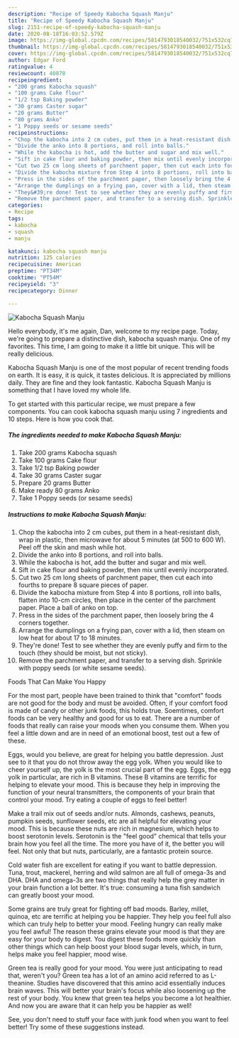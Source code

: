 ```yaml
---
description: "Recipe of Speedy Kabocha Squash Manju"
title: "Recipe of Speedy Kabocha Squash Manju"
slug: 2151-recipe-of-speedy-kabocha-squash-manju
date: 2020-08-18T16:03:52.579Z
image: https://img-global.cpcdn.com/recipes/5814793018540032/751x532cq70/kabocha-squash-manju-recipe-main-photo.jpg
thumbnail: https://img-global.cpcdn.com/recipes/5814793018540032/751x532cq70/kabocha-squash-manju-recipe-main-photo.jpg
cover: https://img-global.cpcdn.com/recipes/5814793018540032/751x532cq70/kabocha-squash-manju-recipe-main-photo.jpg
author: Edgar Ford
ratingvalue: 4
reviewcount: 40878
recipeingredient:
- "200 grams Kabocha squash"
- "100 grams Cake flour"
- "1/2 tsp Baking powder"
- "30 grams Caster sugar"
- "20 grams Butter"
- "80 grams Anko"
- "1 Poppy seeds or sesame seeds"
recipeinstructions:
- "Chop the kabocha into 2 cm cubes, put them in a heat-resistant dish, wrap in plastic, then microwave for about 5 minutes (at 500 to 600 W). Peel off the skin and mash while hot."
- "Divide the anko into 8 portions, and roll into balls."
- "While the kabocha is hot, add the butter and sugar and mix well."
- "Sift in cake flour and baking powder, then mix until evenly incorporated."
- "Cut two 25 cm long sheets of parchment paper, then cut each into fourths to prepare 8 square pieces of paper."
- "Divide the kabocha mixture from Step 4 into 8 portions, roll into balls, flatten into 10-cm circles, then place in the center of the parchment paper. Place a ball of anko on top."
- "Press in the sides of the parchment paper, then loosely bring the 4 corners together."
- "Arrange the dumplings on a frying pan, cover with a lid, then steam on low heat for about 17 to 18 minutes."
- "They&#39;re done! Test to see whether they are evenly puffy and firm to the touch (they should be moist, but not sticky)."
- "Remove the parchment paper, and transfer to a serving dish. Sprinkle with poppy seeds (or white sesame seeds)."
categories:
- Recipe
tags:
- kabocha
- squash
- manju

katakunci: kabocha squash manju 
nutrition: 125 calories
recipecuisine: American
preptime: "PT34M"
cooktime: "PT54M"
recipeyield: "3"
recipecategory: Dinner

---
```



![Kabocha Squash Manju](https://img-global.cpcdn.com/recipes/5814793018540032/751x532cq70/kabocha-squash-manju-recipe-main-photo.jpg)

Hello everybody, it's me again, Dan, welcome to my recipe page. Today, we're going to prepare a distinctive dish, kabocha squash manju. One of my favorites. This time, I am going to make it a little bit unique. This will be really delicious.



Kabocha Squash Manju is one of the most popular of recent trending foods on earth. It is easy, it is quick, it tastes delicious. It is appreciated by millions daily. They are fine and they look fantastic. Kabocha Squash Manju is something that I have loved my whole life.


To get started with this particular recipe, we must prepare a few components. You can cook kabocha squash manju using 7 ingredients and 10 steps. Here is how you cook that.

<!--inarticleads1-->

##### The ingredients needed to make Kabocha Squash Manju:

1. Take 200 grams Kabocha squash
1. Take 100 grams Cake flour
1. Take 1/2 tsp Baking powder
1. Take 30 grams Caster sugar
1. Prepare 20 grams Butter
1. Make ready 80 grams Anko
1. Take 1 Poppy seeds (or sesame seeds)




<!--inarticleads2-->

##### Instructions to make Kabocha Squash Manju:

1. Chop the kabocha into 2 cm cubes, put them in a heat-resistant dish, wrap in plastic, then microwave for about 5 minutes (at 500 to 600 W). Peel off the skin and mash while hot.
1. Divide the anko into 8 portions, and roll into balls.
1. While the kabocha is hot, add the butter and sugar and mix well.
1. Sift in cake flour and baking powder, then mix until evenly incorporated.
1. Cut two 25 cm long sheets of parchment paper, then cut each into fourths to prepare 8 square pieces of paper.
1. Divide the kabocha mixture from Step 4 into 8 portions, roll into balls, flatten into 10-cm circles, then place in the center of the parchment paper. Place a ball of anko on top.
1. Press in the sides of the parchment paper, then loosely bring the 4 corners together.
1. Arrange the dumplings on a frying pan, cover with a lid, then steam on low heat for about 17 to 18 minutes.
1. They&#39;re done! Test to see whether they are evenly puffy and firm to the touch (they should be moist, but not sticky).
1. Remove the parchment paper, and transfer to a serving dish. Sprinkle with poppy seeds (or white sesame seeds).




Foods That Can Make You Happy


For the most part, people have been trained to think that "comfort" foods are not good for the body and must be avoided. Often, if your comfort food is made of candy or other junk foods, this holds true. Soemtimes, comfort foods can be very healthy and good for us to eat. There are a number of foods that really can raise your moods when you consume them. When you feel a little down and are in need of an emotional boost, test out a few of these.

Eggs, would you believe, are great for helping you battle depression. Just see to it that you do not throw away the egg yolk. When you would like to cheer yourself up, the yolk is the most crucial part of the egg. Eggs, the egg yolk in particular, are rich in B vitamins. These B vitamins are terrific for helping to elevate your mood. This is because they help in improving the function of your neural transmitters, the components of your brain that control your mood. Try eating a couple of eggs to feel better!

Make a trail mix out of seeds and/or nuts. Almonds, cashews, peanuts, pumpkin seeds, sunflower seeds, etc are all helpful for elevating your mood. This is because these nuts are rich in magnesium, which helps to boost serotonin levels. Serotonin is the "feel good" chemical that tells your brain how you feel all the time. The more you have of it, the better you will feel. Not only that but nuts, particularly, are a fantastic protein source.

Cold water fish are excellent for eating if you want to battle depression. Tuna, trout, mackerel, herring and wild salmon are all full of omega-3s and DHA. DHA and omega-3s are two things that really help the grey matter in your brain function a lot better. It's true: consuming a tuna fish sandwich can greatly boost your mood. 

Some grains are truly great for fighting off bad moods. Barley, millet, quinoa, etc are terrific at helping you be happier. They help you feel full also which can truly help to better your mood. Feeling hungry can really make you feel awful! The reason these grains elevate your mood is that they are easy for your body to digest. You digest these foods more quickly than other things which can help boost your blood sugar levels, which, in turn, helps make you feel happier, mood wise.

Green tea is really good for your mood. You were just anticipating to read that, weren't you? Green tea has a lot of an amino acid referred to as L-theanine. Studies have discovered that this amino acid essentially induces brain waves. This will better your brain's focus while also loosening up the rest of your body. You knew that green tea helps you become a lot healthier. And now you are aware that it can help you be happier as well!

See, you don't need to stuff your face with junk food when you want to feel better! Try  some  of  these  suggestions  instead.

